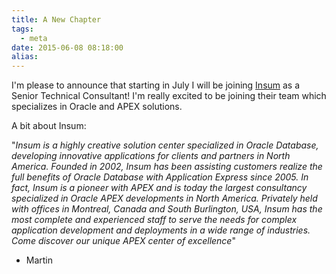 ```yaml
---
title: A New Chapter
tags:
  - meta
date: 2015-06-08 08:18:00
alias:
---
```


I'm please to announce that starting in July I will be joining [Insum](http://insum.ca/)&nbsp;as&nbsp;a Senior Technical Consultant! I'm really excited to be joining their team which specializes in Oracle and APEX solutions.

A bit about Insum:

"_Insum is a highly creative solution center specialized in Oracle Database, developing innovative applications for clients and partners in North America. Founded in 2002, Insum has been assisting customers realize the full benefits of Oracle Database with Application Express since 2005\. In fact, Insum is a pioneer with APEX and is today the largest consultancy specialized in Oracle APEX developments in North America. Privately held with offices in Montreal, Canada and South Burlington, USA, Insum has the most complete and experienced staff to serve the needs for complex application development and deployments in a wide range of industries. Come discover our unique APEX center of excellence_"

- Martin
